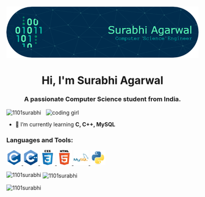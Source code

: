 ![logo](https://github.com/1101surabhi/1101surabhi/blob/main/github-header-image%20(1).png)
<h1 align="center">Hi, I'm Surabhi Agarwal</h1>
<h3 align="center">A passionate Computer Science student from India.</h3>

<img align="right" alt="coding girl" width="400" src="https://camo.githubusercontent.com/6f5e3ead776bc722fbfc3da2c8b1454a7a5f27a07b34c0ced075f90a6c25a3be/68747470733a2f2f6d69726f2e6d656469756d2e636f6d2f6d61782f313630302f302a4b32574c4d5445784c79696461374f522e676966">

<p align="left"> <img src="https://komarev.com/ghpvc/?username=1101surabhi&label=Profile%20views&color=0e75b6&style=flat" alt="1101surabhi" /> </p>

- 🌱 I’m currently learning **C, C++, MySQL**

<h3 align="left">Languages and Tools:</h3>
<p align="left"> <a href="https://www.cprogramming.com/" target="_blank" rel="noreferrer"> <img src="https://raw.githubusercontent.com/devicons/devicon/master/icons/c/c-original.svg" alt="c" width="40" height="40"/> </a> <a href="https://www.w3schools.com/cpp/" target="_blank" rel="noreferrer"> <img src="https://raw.githubusercontent.com/devicons/devicon/master/icons/cplusplus/cplusplus-original.svg" alt="cplusplus" width="40" height="40"/> </a> <a href="https://www.w3schools.com/css/" target="_blank" rel="noreferrer"> <img src="https://raw.githubusercontent.com/devicons/devicon/master/icons/css3/css3-original-wordmark.svg" alt="css3" width="40" height="40"/> </a> <a href="https://www.w3.org/html/" target="_blank" rel="noreferrer"> <img src="https://raw.githubusercontent.com/devicons/devicon/master/icons/html5/html5-original-wordmark.svg" alt="html5" width="40" height="40"/> </a> <a href="https://www.mysql.com/" target="_blank" rel="noreferrer"> <img src="https://raw.githubusercontent.com/devicons/devicon/master/icons/mysql/mysql-original-wordmark.svg" alt="mysql" width="40" height="40"/> </a> <a href="https://www.python.org" target="_blank" rel="noreferrer"> <img src="https://raw.githubusercontent.com/devicons/devicon/master/icons/python/python-original.svg" alt="python" width="40" height="40"/> </a> </p>

<p><img align="left" src="https://github-readme-stats.vercel.app/api/top-langs?username=1101surabhi&show_icons=true&locale=en&layout=compact" alt="1101surabhi" /></p>

<p>&nbsp;<img align="center" src="https://github-readme-stats.vercel.app/api?username=1101surabhi&show_icons=true&locale=en" alt="1101surabhi" /></p>

<p><img align="center" src="https://github-readme-streak-stats.herokuapp.com/?user=1101surabhi&" alt="1101surabhi" /></p>
